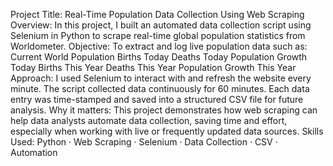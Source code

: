 Project Title: Real-Time Population Data Collection Using Web Scraping
Overview:
In this project, I built an automated data collection script using Selenium in Python to scrape real-time global population statistics from Worldometer.
Objective:
To extract and log live population data such as:
Current World Population
Births Today
Deaths Today
Population Growth Today
Births This Year
Deaths This Year
Population Growth This Year
Approach:
I used Selenium to interact with and refresh the website every minute.
The script collected data continuously for 60 minutes.
Each data entry was time-stamped and saved into a structured CSV file for future analysis.
Why it matters:
This project demonstrates how web scraping can help data analysts automate data collection, saving time and effort, especially when working with live or frequently updated data sources.
Skills Used: Python · Web Scraping · Selenium · Data Collection · CSV · Automation
